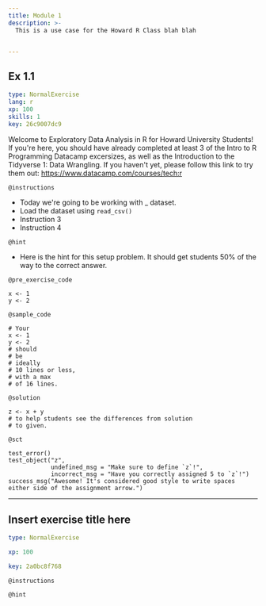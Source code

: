 ```yaml
---
title: Module 1
description: >-
  This is a use case for the Howard R Class blah blah


---
```

## Ex 1.1

```yaml
type: NormalExercise
lang: r
xp: 100
skills: 1
key: 26c9007dc9
```

Welcome to Exploratory Data Analysis in R for Howard University Students! If you're here, you should have already completed at least 3 of the Intro to R Programming Datacamp excersizes, as well as the Introduction to the Tidyverse 1: Data Wrangling. If you haven't yet, please follow this link to try them out: https://www.datacamp.com/courses/tech:r

`@instructions`
- Today we're going to be working with _ dataset. 
- Load the dataset using `read_csv()`
- Instruction 3
- Instruction 4

`@hint`
- Here is the hint for this setup problem. It should get students 50% of the way to the correct answer.

`@pre_exercise_code`
```{r}
x <- 1
y <- 2
```
`@sample_code`
```{r}
# Your
x <- 1
y <- 2
# should
# be
# ideally
# 10 lines or less,
# with a max
# of 16 lines.
```
`@solution`
```{r}
z <- x + y
# to help students see the differences from solution
# to given.
```
`@sct`
```{r}
test_error()
test_object("z",
            undefined_msg = "Make sure to define `z`!",
            incorrect_msg = "Have you correctly assigned 5 to `z`!")
success_msg("Awesome! It's considered good style to write spaces either side of the assignment arrow.")
```





---
## Insert exercise title here

```yaml
type: NormalExercise

xp: 100

key: 2a0bc8f768
```



`@instructions`


`@hint`









